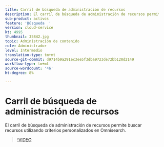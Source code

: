 ```yaml
---
title: Carril de búsqueda de administración de recursos
description: El carril de búsqueda de administración de recursos permite buscar recursos utilizando criterios personalizados en Omnisearch.
sub-product: activos
feature: 'Búsqueda  '
version: cloud-service
kt: 4995
thumbnail: 35842.jpg
topic: Administración de contenido
role: Administrador
level: Intermedio
translation-type: tm+mt
source-git-commit: d9714b9a291ec3ee5f3dba9723de72bb120d2149
workflow-type: tm+mt
source-wordcount: '46'
ht-degree: 8%

---
```



# Carril de búsqueda de administración de recursos

El carril de búsqueda de administración de recursos permite buscar recursos utilizando criterios personalizados en Omnisearch.

>[!VIDEO](https://video.tv.adobe.com/v/35842/?quality=12&learn=on&hidetitle=true)
